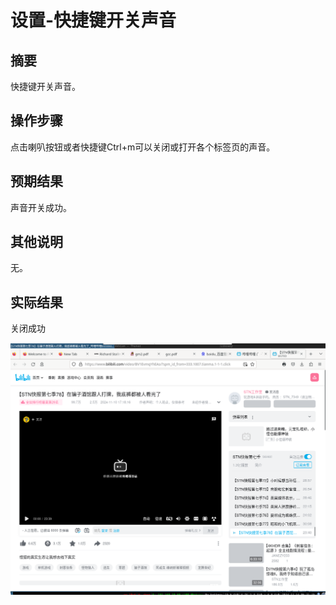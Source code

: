 # 设置-快捷键开关声音

## 摘要

快捷键开关声音。

## 操作步骤

点击喇叭按钮或者快捷键Ctrl+m可以关闭或打开各个标签页的声音。

## 预期结果

声音开关成功。

## 其他说明

无。

## 实际结果

关闭成功

![alt text](image-36.png)